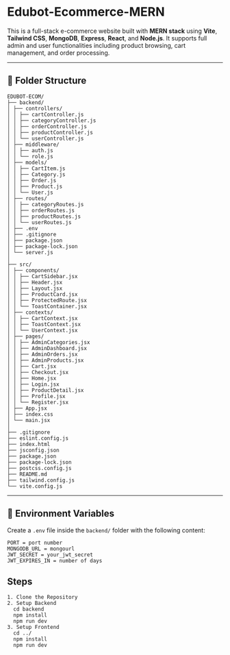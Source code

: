# Edubot-Ecommerce-MERN
This is a full-stack e-commerce website built with **MERN stack** using **Vite**, **Tailwind CSS**, **MongoDB**, **Express**, **React**, and **Node.js**. It supports full admin and user functionalities including product browsing, cart management, and order processing.

---

## 🔧 Folder Structure
```
EDUBOT-ECOM/
├── backend/
│ ├── controllers/
│ │ ├── cartController.js
│ │ ├── categoryController.js
│ │ ├── orderController.js
│ │ ├── productController.js
│ │ └── userController.js
│ ├── middleware/
│ │ ├── auth.js
│ │ └── role.js
│ ├── models/
│ │ ├── CartItem.js
│ │ ├── Category.js
│ │ ├── Order.js
│ │ ├── Product.js
│ │ └── User.js
│ ├── routes/
│ │ ├── categoryRoutes.js
│ │ ├── orderRoutes.js
│ │ ├── productRoutes.js
│ │ └── userRoutes.js
│ ├── .env
│ ├── .gitignore
│ ├── package.json
│ ├── package-lock.json
│ └── server.js
│
├── src/
│ ├── components/
│ │ ├── CartSidebar.jsx
│ │ ├── Header.jsx
│ │ ├── Layout.jsx
│ │ ├── ProductCard.jsx
│ │ ├── ProtectedRoute.jsx
│ │ └── ToastContainer.jsx
│ ├── contexts/
│ │ ├── CartContext.jsx
│ │ ├── ToastContext.jsx
│ │ └── UserContext.jsx
│ ├── pages/
│ │ ├── AdminCategories.jsx
│ │ ├── AdminDashboard.jsx
│ │ ├── AdminOrders.jsx
│ │ ├── AdminProducts.jsx
│ │ ├── Cart.jsx
│ │ ├── Checkout.jsx
│ │ ├── Home.jsx
│ │ ├── Login.jsx
│ │ ├── ProductDetail.jsx
│ │ ├── Profile.jsx
│ │ └── Register.jsx
│ ├── App.jsx
│ ├── index.css
│ └── main.jsx
│
├── .gitignore
├── eslint.config.js
├── index.html
├── jsconfig.json
├── package.json
├── package-lock.json
├── postcss.config.js
├── README.md
├── tailwind.config.js
└── vite.config.js
```
---

## 🧪 Environment Variables

Create a `.env` file inside the `backend/` folder with the following content:

```env
PORT = port number
MONGODB_URL = mongourl
JWT_SECRET = your_jwt_secret
JWT_EXPIRES_IN = number of days
```
## Steps
```
1. Clone the Repository
2. Setup Backend
  cd backend
  npm install
  npm run dev
3. Setup Frontend
  cd ../
  npm install
  npm run dev
```

